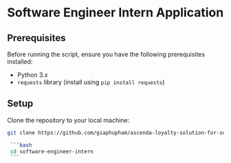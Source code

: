 # Software Engineer Intern Application

## Prerequisites

Before running the script, ensure you have the following prerequisites installed:

- Python 3.x
- `requests` library (install using `pip install requests`)

## Setup

Clone the repository to your local machine:

   ```bash
   git clone https://github.com/giaphupham/ascenda-loyalty-solution-for-software-engineer-intern.git

    ```bash
    cd software-engineer-intern
    ```